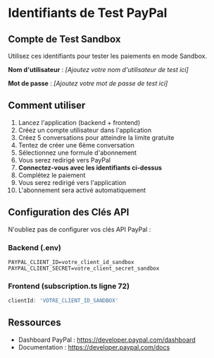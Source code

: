 # Identifiants de Test PayPal

## Compte de Test Sandbox

Utilisez ces identifiants pour tester les paiements en mode Sandbox.

**Nom d'utilisateur** : _[Ajoutez votre nom d'utilisateur de test ici]_

**Mot de passe** : _[Ajoutez votre mot de passe de test ici]_

## Comment utiliser

1. Lancez l'application (backend + frontend)
2. Créez un compte utilisateur dans l'application
3. Créez 5 conversations pour atteindre la limite gratuite
4. Tentez de créer une 6ème conversation
5. Sélectionnez une formule d'abonnement
6. Vous serez redirigé vers PayPal
7. **Connectez-vous avec les identifiants ci-dessus**
8. Complétez le paiement
9. Vous serez redirigé vers l'application
10. L'abonnement sera activé automatiquement

## Configuration des Clés API

N'oubliez pas de configurer vos clés API PayPal :

### Backend (.env)
```env
PAYPAL_CLIENT_ID=votre_client_id_sandbox
PAYPAL_CLIENT_SECRET=votre_client_secret_sandbox
```

### Frontend (subscription.ts ligne 72)
```typescript
clientId: 'VOTRE_CLIENT_ID_SANDBOX'
```

## Ressources

- Dashboard PayPal : https://developer.paypal.com/dashboard
- Documentation : https://developer.paypal.com/docs
